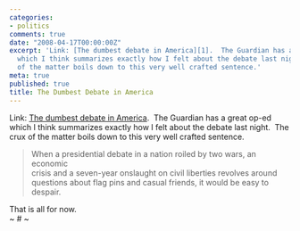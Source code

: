 ```yaml
---
categories:
- politics
comments: true
date: "2008-04-17T00:00:00Z"
excerpt: 'Link: [The dumbest debate in America][1].  The Guardian has a great op-ed
  which I think summarizes exactly how I felt about the debate last night.  The crux
  of the matter boils down to this very well crafted sentence.'
meta: true
published: true
title: The Dumbest Debate in America
---
```


Link: [The dumbest debate in America][1].  The Guardian has a great op-ed which I think summarizes exactly how I felt about the debate last night.  The crux of the matter boils down to this very well crafted sentence.

 [1]: http://commentisfree.guardian.co.uk/niall_stanage/2008/04/the_dumbest_debate_in_america.html "The dumbest debate in America? | Comment is free"

> When a presidential debate in a nation roiled by two wars, an economic  
> crisis and a seven-year onslaught on civil liberties revolves around  
> questions about flag pins and casual friends, it would be easy to  
> despair.

That is all for now.  
~ # ~